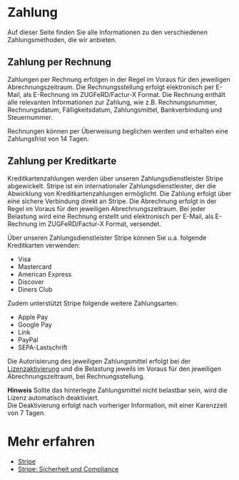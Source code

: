# Zahlung

Auf dieser Seite finden Sie alle Informationen zu den verschiedenen Zahlungsmethoden, die wir anbieten.

## Zahlung per Rechnung

Zahlungen per Rechnung erfolgen in der Regel im Voraus für den jeweiligen Abrechnungszeitraum. Die Rechnungsstellung erfolgt elektronisch per E-Mail, als E-Rechnung im ZUGFeRD/Factur-X Format. Die Rechnung enthält alle relevanten Informationen zur Zahlung, wie z.B. Rechnungsnummer, Rechnungsdatum, Fälligkeitsdatum, Zahlungsmittel, Bankverbindung und Steuernummer.

Rechnungen können per Überweisung beglichen werden und erhalten eine Zahlungsfrist von 14 Tagen.

## Zahlung per Kreditkarte

Kreditkartenzahlungen werden über unseren Zahlungsdienstleister Stripe abgewickelt. Stripe ist ein internationaler Zahlungsdienstleister, der die Abwicklung von Kreditkartenzahlungen ermöglicht. Die Zahlung erfolgt über eine sichere Verbindung direkt an Stripe. Die Abrechnung erfolgt in der Regel im Voraus für den jeweiligen Abrechnungszeitraum.
Bei jeder Belastung wird eine Rechnung erstellt und elektronisch per E-Mail, als E-Rechnung im ZUGFeRD/Factur-X Format, versendet.

Über unseren Zahlungsdienstleister Stripe können Sie u.a. folgende Kreditkarten verwenden:

- Visa
- Mastercard
- American Express
- Discover
- Diners Club

Zudem unterstützt Stripe folgende weitere Zahlungsarten:

- Apple Pay
- Google Pay
- Link
- PayPal
- SEPA-Lastschrift

Die Autorisierung des jeweiligen Zahlungsmittel erfolgt bei der [Lizenzaktivierung](../license-management/activate-license.md) und die Belastung jeweils im Voraus für den jeweiligen Abrechnungszeitraum, bei Rechnungsstellung.

<div class="alert alert-info">
    <i class="fa-duotone fa-thin fa-lightbulb fa-lg"></i> <strong>Hinweis</strong> Sollte das hinterlegte Zahlungsmittel nicht belastbar sein, wird die Lizenz automatisch deaktiviert.<br>Die Deaktivierung erfolgt nach vorheriger Information, mit einer Karenzzeit von 7 Tagen.
</div>

# Mehr erfahren

- [Stripe](https://stripe.com)
- [Stripe: Sicherheit und Compliance](https://stripe.com/de/security)